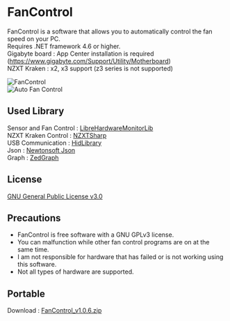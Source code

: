 # FanControl

FanControl is a software that allows you to automatically control the fan speed on your PC.<br>
Requires .NET framework 4.6 or higher.<br>
Gigabyte board : App Center installation is required (https://www.gigabyte.com/Support/Utility/Motherboard)<br>
NZXT Kraken : x2, x3 support (z3 series is not supported)<br>

![FanControl](https://github.com/lich426/FanControl/blob/master/img/1.png)<br>
![Auto Fan Control](https://github.com/lich426/FanControl/blob/master/img/2.png)

## Used Library
Sensor and Fan Control : [LibreHardwareMonitorLib][0]<br>
NZXT Kraken Control : [NZXTSharp][1]<br>
USB Communication : [HidLibrary][2]<br>
Json : [Newtonsoft Json][3]<br>
Graph : [ZedGraph][4]<br>

## License
[GNU General Public License v3.0][5]

## Precautions
 - FanControl is free software with a GNU GPLv3 license.<br>
 - You can malfunction while other fan control programs are on at the same time.<br>
 - I am not responsible for hardware that has failed or is not working using this software.<br>
 - Not all types of hardware are supported.<br>
 
## Portable
Download : [FanControl_v1.0.6.zip][6]

[0]: https://github.com/LibreHardwareMonitor/LibreHardwareMonitor
[1]: https://github.com/akmadian/NZXTSharp
[2]: https://github.com/mikeobrien/HidLibrary
[3]: https://www.newtonsoft.com/json
[4]: http://zedgraph.sourceforge.net/samples.html
[5]: https://github.com/lich426/FanControl/blob/master/LICENSE
[6]: https://github.com/lich426/FanControl/raw/master/Portable/FanControl_v1.0.6.zip
